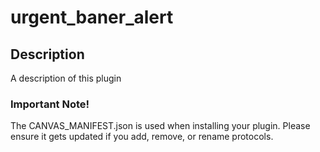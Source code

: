 urgent_baner_alert
==================

## Description

A description of this plugin

### Important Note!

The CANVAS_MANIFEST.json is used when installing your plugin. Please ensure it
gets updated if you add, remove, or rename protocols.
